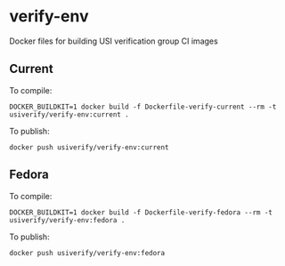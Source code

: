 # verify-env

Docker files for building USI verification group CI images

## Current

To compile:

```
DOCKER_BUILDKIT=1 docker build -f Dockerfile-verify-current --rm -t usiverify/verify-env:current .
```

To publish:
```
docker push usiverify/verify-env:current
```

## Fedora

To compile:
```
DOCKER_BUILDKIT=1 docker build -f Dockerfile-verify-fedora --rm -t usiverify/verify-env:fedora .
```

To publish:
```
docker push usiverify/verify-env:fedora
```
